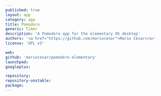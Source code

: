 ```yaml
---
published: true
layout: app
category: app
title: Pomodoro
generic: Timer
description: 'A Pomodoro app for the elementary OS desktop'
authors: '<a href="https://github.com/mariocesar">Mario César</a>'
license: 'GPL v3'

web:
github: 'mariocesar/pomodoro-elementary'
launchpad:
googleplus:

repository:
repository-unstable:
package:
---
```

